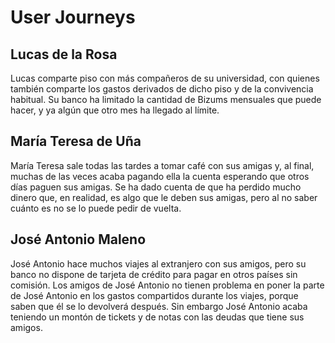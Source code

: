 # User Journeys

## Lucas de la Rosa

Lucas comparte piso con más compañeros de su universidad, con quienes también comparte los gastos derivados de dicho piso y de la convivencia habitual. Su banco ha limitado la cantidad de Bizums mensuales que puede hacer, y ya algún que otro mes ha llegado al límite.


## María Teresa de Uña

María Teresa sale todas las tardes a tomar café con sus amigas y, al final, muchas de las veces acaba pagando ella la cuenta esperando que otros días paguen sus amigas. Se ha dado cuenta de que ha perdido mucho dinero que, en realidad, es algo que le deben sus amigas, pero al no saber cuánto es no se lo puede pedir de vuelta.


## José Antonio Maleno

José Antonio hace muchos viajes al extranjero con sus amigos, pero su banco no dispone de tarjeta de crédito para pagar en otros países sin comisión. Los amigos de José Antonio no tienen problema en poner la parte de José Antonio en los gastos compartidos durante los viajes, porque saben que él se lo devolverá después. Sin embargo José Antonio acaba teniendo un montón de tickets y de notas con las deudas que tiene sus amigos.
